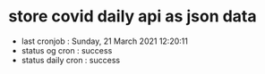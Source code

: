 # store covid daily api as json data

- last cronjob : Sunday, 21 March 2021 12:20:11
- status og cron : success
- status daily cron : success
      
      